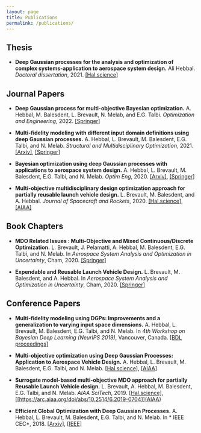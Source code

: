 ```yaml
---
layout: page
title: Publications
permalink: /publications/
---
```

## Thesis
- **Deep Gaussian processes for the analysis and optimization of complex systems-application to aerospace system design.** Ali Hebbal.  *Doctoral dissertation*, 2021. [[Hal.science]](https://hal.science/tel-03276426/document)


## Journal Papers

- **Deep Gaussian process for multi-objective Bayesian optimization.** A. Hebbal, M. Balesdent, L. Brevault, N. Melab, and E.G. Talbi.  *Optimization and Engineering*, 2022. [[Springer]](https://link.springer.com/article/10.1007/s11081-022-09753-0)

- **Multi-fidelity modeling with different input domain definitions using deep Gaussian processes.** A. Hebbal, L. Brevault, M. Balesdent, E.G. Talbi, and N. Melab. *Structural and Multidisciplinary Optimization*, 2021. [[Arxiv]](https://arxiv.org/pdf/2006.15924.pdf), [[Springer]](https://link.springer.com/article/10.1007/s00158-020-02802-1)

- **Bayesian optimization using deep Gaussian processes with applications to aerospace system design.** A. Hebbal, L. Brevault, M. Balesdent, E.G. Talbi, and N. Melab. *Optim Eng*, 2020.  [[Arxiv]](https://arxiv.org/pdf/1905.03350.pdf), [[Springer]](https://link.springer.com/article/10.1007/s11081-020-09517-8)

- **Multi-objective multidisciplinary design optimization approach for partially reusable launch vehicle design.** L. Brevault, M. Balesdent, and A. Hebbal. *Journal of Spacecraft and Rockets*, 2020. [[Hal.science]](https://hal.science/hal-03046307/file/Dtis21053%20post%20print.pdf), [[AIAA]](https://arc.aiaa.org/doi/abs/10.2514/1.A34601)

## Book Chapters

- **MDO Related Issues : Multi-Objective and Mixed Continuous/Discrete Optimization.** L. Brevault, J. Pelamatti, A. Hebbal, M. Balesdent, E.G. Talbi, and N. Melab. In *Aerospace System Analysis and Optimization in Uncertainty*, Cham, 2020. [[Springer]](https://link.springer.com/chapter/10.1007/978-3-030-39126-3_9)

- **Expendable and Reusable Launch Vehicle Design.** L. Brevault, M. Balesdent, and A. Hebbal. In *Aerospace System Analysis and Optimization in Uncertainty*, Cham, 2020. [[Springer]](https://link.springer.com/chapter/10.1007/978-3-030-39126-3_12)

## Conference Papers

- **Multi-fidelity modeling using DGPs: Improvements and a generalization to varying input space dimensions.** A. Hebbal, L. Brevault, M. Balesdent, E.G. Talbi, and N. Melab. In *4th Workshop on Bayesian Deep Learning (NeurIPS 2019)*, Vancouver, Canada. [[BDL proceedings]](http://bayesiandeeplearning.org/2019/papers/42.pdf)

- **Multi-objective optimization using Deep Gaussian Processes: Application to Aerospace Vehicle Design.** A. Hebbal, L. Brevault, M. Balesdent, E.G. Talbi, and N. Melab. [[Hal.science]](https://hal.science/hal-02912982/file/Scitech.pdf), [[AIAA]](https://arc.aiaa.org/doi/abs/10.2514/6.2019-1973)

- **Surrogate model-based multi-objective MDO approach for partially Reusable Launch Vehicle design.**  L. Brevault, A. Hebbal, M. Balesdent, E.G. Talbi, and N. Melab. *AIAA SciTech*, 2019. [[Hal.science]](https://hal.science/hal-02913046/document), [[https://arc.aiaa.org/doi/abs/10.2514/6.2019-0704]](AIAA)

- **Efficient Global Optimization with Deep Gaussian Processes.** A. Hebbal, L. Brevault, M. Balesdent, E.G. Talbi, and N. Melab. In * IEEE CEC*, 2018. [[Arxiv]](https://arxiv.org/abs/1809.04632), [[IEEE]](https://ieeexplore.ieee.org/abstract/document/8477946)
